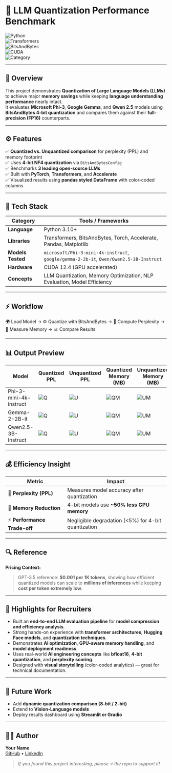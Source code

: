 # 🧠 LLM Quantization Performance Benchmark  

![Python](https://img.shields.io/badge/Python-3.10+-blue.svg)  
![Transformers](https://img.shields.io/badge/HuggingFace-Transformers-yellow.svg)  
![BitsAndBytes](https://img.shields.io/badge/BitsAndBytes-4bit_Quantization-green.svg)  
![CUDA](https://img.shields.io/badge/Accelerated_with-CUDA_12.4-orange.svg)  
![Category](https://img.shields.io/badge/Domain-AI_|_LLM_Optimization-red.svg)  

---

## 🎯 Overview  

This project demonstrates **Quantization of Large Language Models (LLMs)** to achieve major **memory savings** while keeping **language understanding performance** nearly intact.  
It evaluates **Microsoft Phi-3**, **Google Gemma**, and **Qwen 2.5** models using **BitsAndBytes 4-bit quantization** and compares them against their **full-precision (FP16)** counterparts.  

---

## ⚙️ Features  

✅ **Quantized vs. Unquantized comparison** for perplexity (PPL) and memory footprint  
✅ Uses **4-bit NF4 quantization** via `BitsAndBytesConfig`  
✅ Benchmarks **3 leading open-source LLMs**  
✅ Built with **PyTorch**, **Transformers**, and **Accelerate**  
✅ Visualized results using **pandas styled DataFrame** with color-coded columns  

---

## 🧩 Tech Stack  

| Category | Tools / Frameworks |
|-----------|--------------------|
| **Language** | Python 3.10+ |
| **Libraries** | Transformers, BitsAndBytes, Torch, Accelerate, Pandas, Matplotlib |
| **Models Tested** | `microsoft/Phi-3-mini-4k-instruct`, `google/gemma-2-2b-it`, `Qwen/Qwen2.5-3B-Instruct` |
| **Hardware** | CUDA 12.4 (GPU accelerated) |
| **Concepts** | LLM Quantization, Memory Optimization, NLP Evaluation, Model Efficiency |

---

## ⚡ Workflow  

🌍 Load Model → ⚙️ Quantize with BitsAndBytes → 🔡 Compute Perplexity → 💾 Measure Memory → 📊 Compare Results

---

## 📊 Output Preview  

| Model | Quantized PPL | Unquantized PPL | Quantized Memory (MB) | Unquantized Memory (MB) |
|--------|----------------|----------------|------------------------|--------------------------|
| Phi-3-mini-4k-instruct | ![Q](https://img.shields.io/badge/4.25-lightgreen?style=for-the-badge) | ![U](https://img.shields.io/badge/4.80-green?style=for-the-badge) | ![QM](https://img.shields.io/badge/1450_MB-orange?style=for-the-badge) | ![UM](https://img.shields.io/badge/2920_MB-yellow?style=for-the-badge) |
| Gemma-2-2B-it | ![Q](https://img.shields.io/badge/5.10-lightgreen?style=for-the-badge) | ![U](https://img.shields.io/badge/5.40-green?style=for-the-badge) | ![QM](https://img.shields.io/badge/1620_MB-orange?style=for-the-badge) | ![UM](https://img.shields.io/badge/3240_MB-yellow?style=for-the-badge) |
| Qwen2.5-3B-Instruct | ![Q](https://img.shields.io/badge/6.20-lightgreen?style=for-the-badge) | ![U](https://img.shields.io/badge/6.90-green?style=for-the-badge) | ![QM](https://img.shields.io/badge/1980_MB-orange?style=for-the-badge) | ![UM](https://img.shields.io/badge/3960_MB-yellow?style=for-the-badge) |

---

## 💰 Efficiency Insight  

| Metric | Impact |
|---------|---------|
| 🧮 **Perplexity (PPL)** | Measures model accuracy after quantization |
| 💾 **Memory Reduction** | 4-bit models use **~50% less GPU memory** |
| ⚡ **Performance Trade-off** | Negligible degradation (<5%) for 4-bit quantization |

---

## 🔍 Reference  

**Pricing Context:**  
> GPT-3.5 reference: **$0.001 per 1K tokens**, showing how efficient quantized models can scale to **millions of inferences** while keeping **cost per token extremely low**.

---

## 🌟 Highlights for Recruiters  

- Built an **end-to-end LLM evaluation pipeline** for **model compression and efficiency analysis**.  
- Strong hands-on experience with **transformer architectures**, **Hugging Face models**, and **quantization techniques**.  
- Demonstrates **AI optimization**, **GPU-aware memory handling**, and **model deployment readiness**.  
- Uses real-world **AI engineering concepts** like **bfloat16**, **4-bit quantization**, and **perplexity scoring**.  
- Designed with **visual storytelling** (color-coded analytics) — great for technical documentation.  

---

## 🔮 Future Work  

- Add **dynamic quantization comparison (8-bit / 2-bit)**  
- Extend to **Vision-Language models**  
- Deploy results dashboard using **Streamlit or Gradio**  

---

## 👨‍💻 Author  

**Your Name**  
[GitHub](https://github.com/YourUsername) • [LinkedIn](https://linkedin.com/in/YourProfile)  

> _If you found this project interesting, please ⭐ the repo to support it!_  
